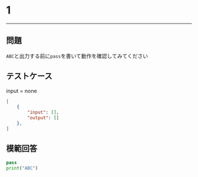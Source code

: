 # 1

---
## 問題

`ABC`と出力する前に`pass`を書いて動作を確認してみてください

## テストケース
input = none
```json
[
	{
		"input": [],
		"output": []
  	},
]
```

## 模範回答
```python
pass
print("ABC")
```